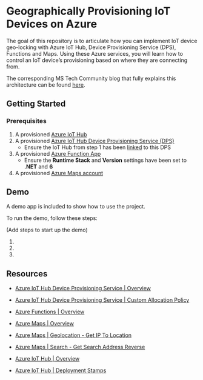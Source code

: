 # Geographically Provisioning IoT Devices on Azure

The goal of this repository is to articulate how you can implement IoT device geo-locking with Azure IoT Hub, Device Provisioning Service (DPS), Functions and Maps. Using these Azure services, you will learn how to control an IoT device’s provisioning based on where they are connecting from.

The corresponding MS Tech Community blog that fully explains this architecture can be found <a href="https://techcommunity.microsoft.com/t5/internet-of-things-blog/geographically-provisioning-iot-devices-on-azure/ba-p/3256823">here</a>.

## Getting Started

### Prerequisites

1. A provisioned [Azure IoT Hub](https://docs.microsoft.com/azure/iot-hub/iot-hub-create-through-portal)
2. A provisioned [Azure IoT Hub Device Provisioning Service (DPS)](https://docs.microsoft.com/azure/iot-dps/quick-setup-auto-provision#create-a-new-iot-hub-device-provisioning-service)
    - Ensure the IoT Hub from step 1 has been [linked](https://docs.microsoft.com/azure/iot-dps/quick-setup-auto-provision#link-the-iot-hub-and-your-device-provisioning-service) to this DPS
3. A provisioned [Azure Function App](https://docs.microsoft.com/azure/azure-functions/functions-create-function-app-portal#create-a-function-app)
    - Ensure the <b>Runtime Stack</b> and <b>Version</b> settings have been set to <b>.NET</b> and <b>6</b>
4. A provisioned [Azure Maps account](https://docs.microsoft.com/azure/azure-maps/how-to-manage-account-keys#create-a-new-account)


## Demo

A demo app is included to show how to use the project.

To run the demo, follow these steps:

(Add steps to start up the demo)

1.
2.
3.

## Resources

- [Azure IoT Hub Device Provisioning Service | Overview](https://docs.microsoft.com/azure/iot-dps/about-iot-dps)

- [Azure IoT Hub Device Provisioning Service | Custom Allocation Policy](https://docs.microsoft.com/azure/iot-dps/tutorial-custom-allocation-policies?tabs=azure-cli)

- [Azure Functions | Overview](https://docs.microsoft.com/azure/azure-functions/functions-overview)

- [Azure Maps | Overview](https://docs.microsoft.com/azure/azure-maps/about-azure-maps)

- [Azure Maps | Geolocation - Get IP To Location](https://docs.microsoft.com/rest/api/maps/geolocation/get-ip-to-location)

- [Azure Maps | Search - Get Search Address Reverse](https://docs.microsoft.com/rest/api/maps/search/get-search-address-reverse)

- [Azure IoT Hub | Overview](https://docs.microsoft.com/azure/iot-hub/iot-concepts-and-iot-hub)

- [Azure IoT Hub | Deployment Stamps](https://docs.microsoft.com/azure/architecture/example-scenario/iot/application-stamps)

